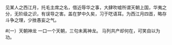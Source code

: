 见某人之西江月，托毛主席之名，借近辱华之事，大肆吹嘘所谓天朝上国，华夷之分，无阶级之识，有误导之害。盖在梦中久矣，习于呓语耳。为西江月四首，略存斗争之理，少挫愚妄之气。

#(一）天朝神龙
 一口一个天朝，三句未离神龙。
 马列共产却何在，可笑自以为功。
